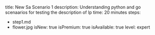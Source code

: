 title: New Sa Scenario 1
description: Understanding python and go scenaarios for testing the description of lp
time: 20 minutes
steps: 
  - step1.md
  - flower.jpg
isNew: true
isPremium: true
isAvailable: true
level: expert
